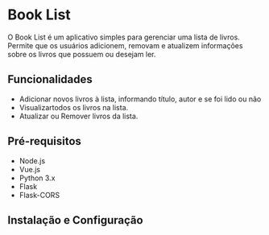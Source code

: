 # Book List

O Book List é um aplicativo simples para gerenciar uma lista de livros. Permite que os usuários adicionem, removam e atualizem informações sobre os livros que possuem ou desejam ler.

## Funcionalidades

- Adicionar novos livros à lista, informando título, autor e se foi lido ou não
- Visualizartodos os livros na lista.
- Atualizar ou Remover livros da lista.


## Pré-requisitos

- Node.js
- Vue.js
- Python 3.x
- Flask
- Flask-CORS

## Instalação e Configuração

